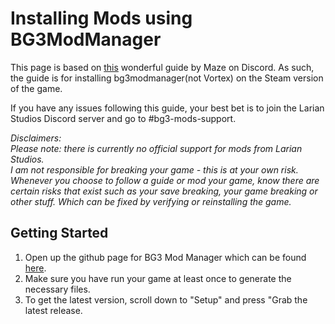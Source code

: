 # Installing Mods using BG3ModManager
This page is based on [this](https://docs.google.com/document/d/16wq-ImbnHuHTO7Kzi7OZysZCJ1F_jVbXrwdxtB3h53Y/edit#heading=h.xk8qvx6nx9az) wonderful guide by Maze on Discord. As such, the guide is for installing bg3modmanager(not Vortex) on the Steam version of the game.

If you have any issues following this guide, your best bet is to join the Larian Studios Discord server and go to #bg3-mods-support.

*Disclaimers:  
Please note: there is currently no official support for mods from Larian Studios.  
I am not responsible for breaking your game - this is at your own risk. Whenever you choose to follow a guide or mod your game, know there are certain risks that exist such as your save breaking, your game breaking or other stuff. Which can be fixed by verifying or reinstalling the game.*

## Getting Started
1. Open up the github page for BG3 Mod Manager which can be found [here](https://github.com/LaughingLeader/BG3ModManager).
2. Make sure you have run your game at least once to generate the necessary files.
3. To get the latest version, scroll down to "Setup" and press "Grab the latest release.


